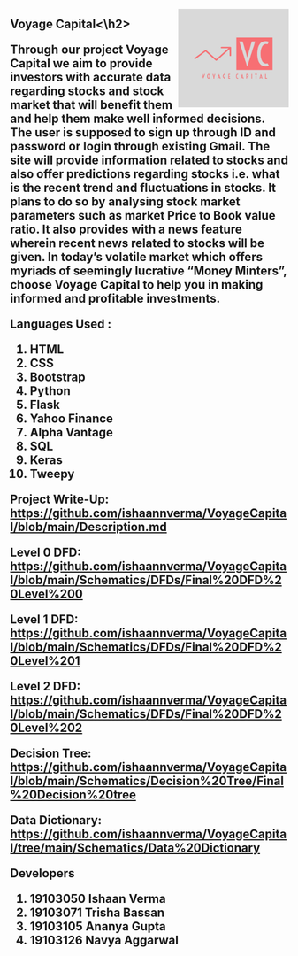 <img src="https://github.com/ishaannverma/VoyageCapital/blob/main/Voyage%20Capital-logos/Voyage%20Capital-logos.jpeg" align="right"
     alt="Logo" width="200" height="178">
<h2>Voyage Capital<\h2> 

Through our project Voyage Capital we aim to provide investors with accurate data regarding stocks and stock market that will benefit them and help them make well informed decisions. The user is supposed to sign up through ID and password or login through existing Gmail. The site will provide information related to stocks and also offer predictions regarding stocks i.e. what is the recent trend and fluctuations in stocks. It plans to do so by analysing stock market parameters such as market Price to Book value ratio. It also provides with a news feature wherein recent news related to stocks will be given. In today’s volatile market which offers myriads of seemingly lucrative “Money Minters”, choose Voyage Capital to help you in making informed and profitable investments.

**Languages Used :**

1. HTML
2. CSS
3. Bootstrap
4. Python
5. Flask
6. Yahoo Finance
7. Alpha Vantage
8. SQL
9. Keras
10. Tweepy

**Project Write-Up:**  
https://github.com/ishaannverma/VoyageCapital/blob/main/Description.md    

  
**Level 0 DFD:**  
https://github.com/ishaannverma/VoyageCapital/blob/main/Schematics/DFDs/Final%20DFD%20Level%200    

  
**Level 1 DFD:**  
https://github.com/ishaannverma/VoyageCapital/blob/main/Schematics/DFDs/Final%20DFD%20Level%201    

  
**Level 2 DFD:**  
https://github.com/ishaannverma/VoyageCapital/blob/main/Schematics/DFDs/Final%20DFD%20Level%202  

  
**Decision Tree:**  
https://github.com/ishaannverma/VoyageCapital/blob/main/Schematics/Decision%20Tree/Final%20Decision%20tree   

  
**Data Dictionary:**  
https://github.com/ishaannverma/VoyageCapital/tree/main/Schematics/Data%20Dictionary

**Developers**  
  
1. 19103050 Ishaan Verma
2. 19103071 Trisha Bassan
3. 19103105 Ananya Gupta
4. 19103126 Navya Aggarwal
